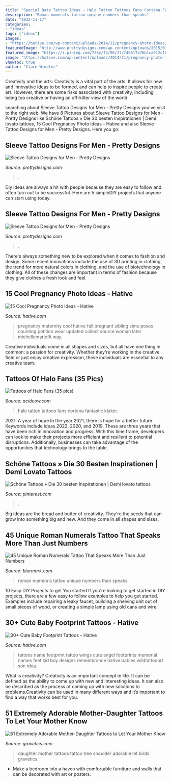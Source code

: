 ```yaml
---
title: "Special Date Tattoo Ideas ~ Halo Tattoo Tattoos Fans Cortana Fantastic Klyker"
description: "Roman numerals tattoo unique numbers than speaks"
date: "2022-11-17"
categories:
- "ideas"
tags: ["ideas"]
images:
- "https://hative.com/wp-content/uploads/2014/11/pregnancy-photo-ideas/7-cool-pregnancy-photo-ideas.jpg"
featuredImage: "http://www.prettydesigns.com/wp-content/uploads/2015/01/Stylish-Arm-Tattoo.jpg"
featured_image: "https://i.pinimg.com/736x/f4/96/17/f49617a76b1ca912c1041f51c4a78645.jpg"
image: "https://hative.com/wp-content/uploads/2014/11/pregnancy-photo-ideas/7-cool-pregnancy-photo-ideas.jpg"
ShowToc: true
author: "Clare Windler"
---
```



Creativity and the arts:
Creativity is a vital part of the arts. It allows for new and innovative ideas to be formed, and can help to inspire people to create art. However, there are some risks associated with creativity, including being too creative or having an off-kilter view of the world.

	

		
searching about Sleeve Tattoo Designs for Men - Pretty Designs you've visit to the right web. We have 8 Pictures about Sleeve Tattoo Designs for Men - Pretty Designs like Schöne Tattoos » Die 30 besten Inspirationen | Demi lovato tattoos, 15 Cool Pregnancy Photo Ideas - Hative and also Sleeve Tattoo Designs for Men - Pretty Designs. Here you go:
		
    
## Sleeve Tattoo Designs For Men - Pretty Designs

<img loading=lazy src="http://www.prettydesigns.com/wp-content/uploads/2015/01/Clock-Arm-Tattoo.jpg" onerror="this.onerror=null;this.src='https://tse2.mm.bing.net/th?id=OIP.cCRRf_hf_FfPR_eUE3mt5QHaJ4&amp;pid=15.1';" alt="Sleeve Tattoo Designs for Men - Pretty Designs">

_Source: prettydesigns.com_

>. 

	

Diy ideas are always a hit with people because they are easy to follow and often turn out to be successful. Here are 5 simpleDIY projects that anyone can start using today.

    
## Sleeve Tattoo Designs For Men - Pretty Designs

<img loading=lazy src="http://www.prettydesigns.com/wp-content/uploads/2015/01/Stylish-Arm-Tattoo.jpg" onerror="this.onerror=null;this.src='https://tse1.mm.bing.net/th?id=OIP.bb8FAR6m1YqzQXfJPxKBiwHaLG&amp;pid=15.1';" alt="Sleeve Tattoo Designs for Men - Pretty Designs">

_Source: prettydesigns.com_

>. 

	

There's always something new to be explored when it comes to fashion and design. Some recent innovations include the use of 3D printing in clothing, the trend for more natural colors in clothing, and the use of biotechnology in clothing. All of these changes are important in terms of fashion because they give clothes a fresh look and feel.

    
## 15 Cool Pregnancy Photo Ideas - Hative

<img loading=lazy src="https://hative.com/wp-content/uploads/2014/11/pregnancy-photo-ideas/7-cool-pregnancy-photo-ideas.jpg" onerror="this.onerror=null;this.src='https://tse2.mm.bing.net/th?id=OIP.4LD72bU6nJ_gEpIry0L_8wHaLH&amp;pid=15.1';" alt="15 Cool Pregnancy Photo Ideas - Hative">

_Source: hative.com_

>pregnancy maternity cool hative fall pregnant sibling sims poses counting petition wear updated collect source woman later michellemariefit way. 

	

Creative individuals come in all shapes and sizes, but all have one thing in common: a passion for creativity. Whether they're working in the creative field or just enjoy creative expression, these individuals are essential to any creative team.

    
## Tattoos Of Halo Fans (35 Pics)

<img loading=lazy src="https://cdn.acidcow.com/pics/20121108/halo_tattoos_09.jpg" onerror="this.onerror=null;this.src='https://tse1.mm.bing.net/th?id=OIP._Zxcg49ilIUZl0yEtFBZqwHaLD&amp;pid=15.1';" alt="Tattoos of Halo Fans (35 pics)">

_Source: acidcow.com_

>halo tattoo tattoos fans cortana fantastic klyker. 

	

2021: A year of hope
In the year 2021, there is hope for a better future. Keywords include ideas 2022, 2020, and 2019. These are three years that have been rich in innovation and progress. With this time frame, developers can look to make their projects more efficient and resilient to potential disruptions. Additionally, businesses can take advantage of the opportunities that technology brings to the table.

    
## Schöne Tattoos » Die 30 Besten Inspirationen | Demi Lovato Tattoos

<img loading=lazy src="https://i.pinimg.com/736x/f4/96/17/f49617a76b1ca912c1041f51c4a78645.jpg" onerror="this.onerror=null;this.src='https://tse2.mm.bing.net/th?id=OIP.Rj_Jewo7wixydkiIHAGy-wHaJ4&amp;pid=15.1';" alt="Schöne Tattoos » Die 30 besten Inspirationen | Demi lovato tattoos">

_Source: pinterest.com_

>. 

	

Big ideas are the bread and butter of creativity. They're the seeds that can grow into something big and new. And they come in all shapes and sizes.

    
## 45 Unique Roman Numerals Tattoo That Speaks More Than Just Numbers

<img loading=lazy src="https://www.blurmark.com/wp-content/uploads/2017/06/Blocks-Inked-On-Upper-Back-With-Roman-Numerals.jpg" onerror="this.onerror=null;this.src='https://tse1.mm.bing.net/th?id=OIP.k7LW2MMwN-QldwxblsOzuwHaGM&amp;pid=15.1';" alt="45 Unique Roman Numerals Tattoo That Speaks More Than Just Numbers">

_Source: blurmark.com_

>roman numerals tattoo unique numbers than speaks. 

	

10 Easy DIY Projects to get You started
If you're looking to get started in DIY projects, there are a few easy to follow examples to help you get started. Examples include repairing a leaky faucet, building a shelving unit out of small pieces of wood, or creating a simple lamp using old cans and wire.

    
## 30+ Cute Baby Footprint Tattoos - Hative

<img loading=lazy src="https://hative.com/wp-content/uploads/2014/03/baby-footprint-tattoos/3-baby-footprints-with-angel-wings.jpg" onerror="this.onerror=null;this.src='https://tse2.mm.bing.net/th?id=OIP.WxE5iL8CxsnoAicPindJTwHaFW&amp;pid=15.1';" alt="30+ Cute Baby Footprint Tattoos - Hative">

_Source: hative.com_

>tattoos name footprint tattoo wings cute angel footprints memorial names feet kid boy designs remembrance hative babies wildtattooart son idea. 

	

What is creativity?
Creativity is an important concept in life. It can be defined as the ability to come up with new and interesting ideas. It can also be described as the process of coming up with new solutions to problems.Creativity can be used in many different ways and it’s important to find a way that works best for you.

    
## 51 Extremely Adorable Mother-Daughter Tattoos To Let Your Mother Know

<img loading=lazy src="http://www.gravetics.com/wp-content/uploads/2017/07/Awesome-Tree-With-Birds-On-Shoulder-Mother-Daughter-Tattoo-Idea.jpg" onerror="this.onerror=null;this.src='https://tse1.mm.bing.net/th?id=OIP.PSe6ahlFuvpyXrfEE3HHoQHaFj&amp;pid=15.1';" alt="51 Extremely Adorable Mother-Daughter Tattoos to Let Your Mother Know">

_Source: gravetics.com_

>daughter mother tattoos tattoo tree shoulder adorable let birds gravetics. 

	

- Make a bedroom into a haven with comfortable furniture and walls that can be decorated with art or posters.

